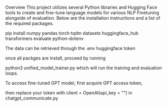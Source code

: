 Overview
This project utilizes several Python libraries and Hugging Face tools to create and fine-tune language models for various NLP Finetuning alongside of evaluation. Below are the installation instructions and a list of the required packages.

pip install numpy pandas torch tqdm datasets huggingface_hub transformers evaluate python-dotenv

The data can be retrieved through the .env huggingface token 

once all packges are install, proceed by running

python3 unified_model_trainer.py which will run the training and evaluation loops.

To access fine-tuned GPT model, first acquire GPT access token,

then replace your token with client = OpenAI(api_key = "") in chatgpt_communicate.py



